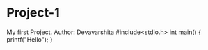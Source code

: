 # Project-1
My first Project.
Author: Devavarshita 
#include<stdio.h>
int main()
{
    printf("Hello");
}    
